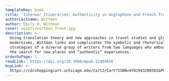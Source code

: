 ```yaml
---
templateKey: book
title: 'Interwar Itineraries: Authenticity in Anglophone and French Travel Writing'
authorLastname: Wittman
author: Emily O. Wittman
cover: assets/wittman_front.jpg
description: >-
  Using translation theory and new approaches in travel studies and global
  modernisms, Wittman links and complicates the symbolic and rhetorical
  strategies of a diverse group of writers from two languages who embarked on
  the search for new places and “authentic” experiences.
orderOnPage: 1
readLink: 'https://doi.org/10.3998/mpub.12404656'
buyLink: >-
  https://cdcshoppingcart.uchicago.edu/Cart2/Cart?ISBN=9781943208302&PRESS=amherst
---
```

